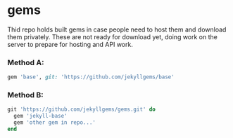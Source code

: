# gems
Thid repo holds built gems in case people need to host them and download them privately. These are not ready for download yet, doing work on the server to prepare for hosting and API work.

### Method A:
```ruby
gem 'base', git: 'https://github.com/jekyllgems/base'
```
### Method B:
```ruby
git 'https://github.com/jekyllgems/gems.git' do
  gem 'jekyll-base'
  gem 'other gem in repo...'
end
```

